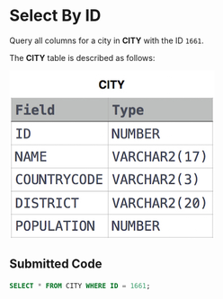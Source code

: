 # Select By ID

Query all columns for a city in **CITY** with the ID `1661`.

The **CITY** table is described as follows:

![](../src/1449729804-f21d187d0f-CITY.jpg)

## Submitted Code

```sql
SELECT * FROM CITY WHERE ID = 1661;
```
